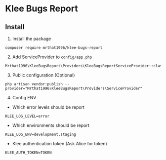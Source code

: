 # Klee Bugs Report

## Install

1. Install the package

```shell
composer require mrthat1996/klee-bugs-report
```

2. Add ServiceProvider to `config/app.php`

```shell
Mrthat1996\KleeBugsReport\Providers\KleeBugsReportServiceProvider::class
```

3. Public configuration (Optional)

```shell
php artisan vendor:publish --provider="Mrthat1996\KleeBugsReport\Providers\ServiceProvider"
```

4. Config ENV

* Which error levels should be report

```shell
KLEE_LOG_LEVEL=error
```

* Which environments should be report

```shell
KLEE_LOG_ENV=development,staging
```

* Klee authentication token (Ask Alice for token)

```shell
KLEE_AUTH_TOKEN=TOKEN
```